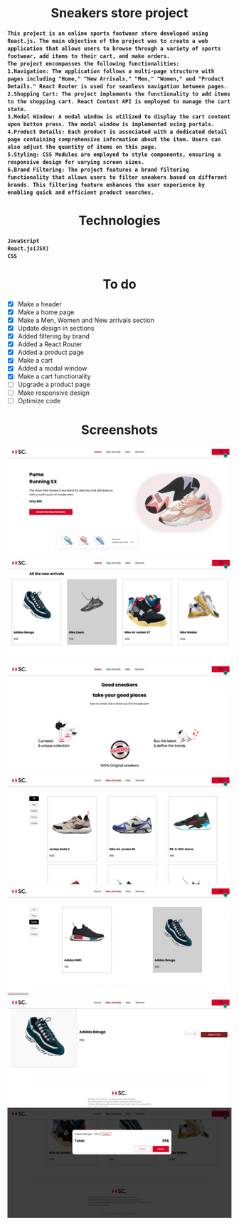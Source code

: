 <h1 align="center">Sneakers store project</h1>

**`This project is an online sports footwear store developed using React.js. The main objective of the project was to create a web application that allows users to browse through a variety of sports footwear, add items to their cart, and make orders.`** <br/>
**`The project encompasses the following functionalities:`** <br/>
**`1.Navigation: The application follows a multi-page structure with pages including "Home," "New Arrivals," "Men," "Women," and "Product Details." React Router is used for seamless navigation between pages.`**<br/>
**`2.Shopping Cart: The project implements the functionality to add items to the shopping cart. React Context API is employed to manage the cart state.`** <br/>
**`3.Modal Window: A modal window is utilized to display the cart content upon button press. The modal window is implemented using portals.`** <br/>
**`4.Product Details: Each product is associated with a dedicated detail page containing comprehensive information about the item. Users can also adjust the quantity of items on this page.`** <br/>
**`5.Styling: CSS Modules are employed to style components, ensuring a responsive design for varying screen sizes.`** <br/>
**`6.Brand Filtering: The project features a brand filtering functionality that allows users to filter sneakers based on different brands. This filtering feature enhances the user experience by enabling quick and efficient product searches.`** <br/>

<h1 align="center">Technologies</h1>

**`JavaScript`** <br/>
**`React.js(JSX)`**<br/>
**`CSS`**

<h1 align="center">To do</h1>

- [x] Make a header
- [x] Make a home page
- [x] Make a Men, Women and New arrivals section
- [x] Update design in sections
- [x] Added filtering by brand
- [x] Added a React Router
- [x] Added a product page
- [x] Make a cart
- [x] Added a modal window
- [x] Make a cart functionality
- [ ] Upgrade a product page
- [ ] Make responsive design
- [ ] Optimize code

<h1 align="center">Screenshots</h1>
    <img src="./public/home1.png">
    <img src="./public/home2.png">
    <img src="./public/home3.png">
    <img src="./public/NewArrivals1.png">
    <img src="./public/NewArrivals2.png">
    <img src="./public/ProductPage.png">
    <img src="./public/Cart.png">
